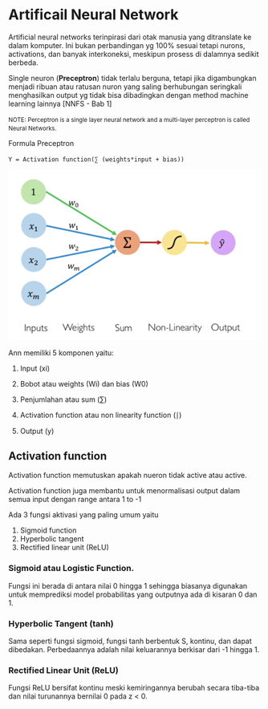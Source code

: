 # Artificail Neural Network

Artificial neural networks terinpirasi dari otak manusia yang ditranslate ke dalam komputer. Ini bukan perbandingan yg 100% sesuai tetapi nurons, activations, dan banyak interkoneksi, meskipun prosess di dalamnya sedikit berbeda.

Single neuron (**Preceptron**) tidak terlalu berguna, tetapi jika digambungkan menjadi ribuan atau ratusan nuron yang saling berhubungan seringkali menghasilkan output yg tidak bisa dibadingkan dengan method machine learning lainnya [NNFS - Bab 1]

<small>NOTE: Perceptron is a single layer neural network and a multi-layer perceptron is called Neural Networks.</small>

Formula Preceptron

`Y = Activation function(∑ (weights*input + bias)) `

<img src="./assets/ann-formula-flow.png" />


Ann memiliki 5 komponen yaitu:

1. Input (xi)

2. Bobot atau weights (Wi) dan bias (W0)

3. Penjumlahan atau sum (∑)

4. Activation function atau non linearity function (⎰)

5. Output (y)


## Activation function

Activation function memutuskan apakah nueron tidak active atau active.

Activation function juga membantu untuk menormalisasi output dalam semua input dengan range antara 1 to -1


Ada 3 fungsi aktivasi yang paling umum yaitu 
1. Sigmoid function
2. Hyperbolic tangent
3. Rectified linear unit (ReLU)

### Sigmoid atau Logistic Function.

Fungsi ini berada di antara nilai 0 hingga 1 sehingga biasanya digunakan untuk memprediksi model probabilitas yang outputnya ada di kisaran 0 dan 1.

### Hyperbolic Tangent (tanh)

Sama seperti fungsi sigmoid, fungsi tanh berbentuk S, kontinu, dan dapat dibedakan. Perbedaannya adalah nilai keluarannya berkisar dari -1 hingga 1.

### Rectified Linear Unit (ReLU) 

Fungsi ReLU bersifat kontinu meski kemiringannya berubah secara tiba-tiba dan nilai turunannya bernilai 0 pada z < 0.



